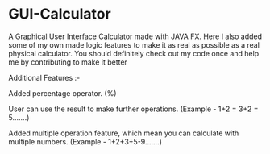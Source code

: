 # GUI-Calculator
A Graphical User Interface Calculator made with JAVA FX. Here I also added some of my own made logic features to make it as real as possible as a real physical calculator. You should definitely check out my code once and help me by contributing to make it better

Additional Features :-

Added percentage operator. (%)

User can use the result to make further operations. (Example - 1+2 = 3+2 = 5.......)

Added multiple operation feature, which mean you can calculate with multiple numbers. (Example - 1+2+3+5-9.......) 
